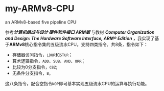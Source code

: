 # my-ARMv8-CPU
an ARMv8-based five pipeline CPU

参考***计算机组成与设计 硬件软件接口  ARM版*** 与教材 ***Computer Organization and Design: The Hardware Software Interface, ARM® Edition*** ，我实现了基于**ARMv8**核心指令集的五级流水CPU，支持四类指令，共8条，指令如下：

- 存储器访问指令，`LDUR`和`STUR`；
- 算术逻辑指令，`ADD`、`SUB`、`AND`、`ORR`；
- 比较为0分支指令，`CBZ`;
- 无条件分支指令，`B`。

这八条指令，配合空指令`NOP`即可基本实现五级流水CPU的运算与执行功能。

